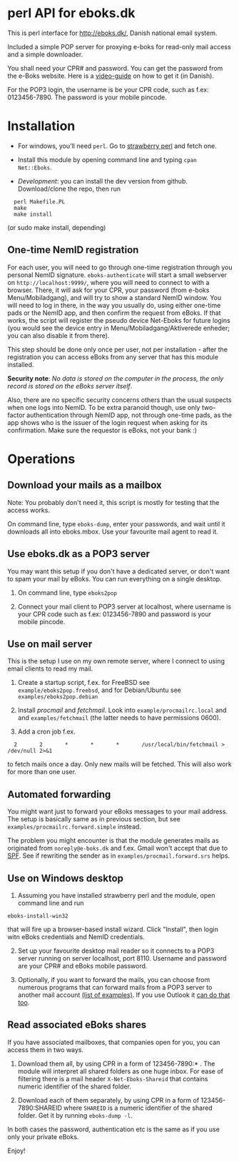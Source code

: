 perl API for eboks.dk
=====================

This is perl interface for http://eboks.dk/, Danish national email system. 

Included a simple POP server for proxying e-boks for read-only mail access
and a simple downloader.

You shall need your CPR# and password.
You can get the password from the e-Boks website. 
Here is a
[video-guide](http://www.e-boks.dk/help.aspx?pageid=db5a89a1-8530-418a-90e9-ff7f0713784a)
on how to get it (in Danish).

For the POP3 login, the username is be your CPR code, such as f.ex: 0123456-7890.
The password is your mobile pincode.

Installation
============

* For windows, you'll need `perl`. Go to [strawberry perl](http://strawberryperl.com/) and fetch one.

* Install this module by opening command line and typing `cpan Net::Eboks`.

* *Development*: you can install the dev version from github. Download/clone the repo, then run

```
  perl Makefile.PL
  make
  make install
```
(or sudo make install, depending)

One-time NemID registration
---------------------------

For each user, you will need to go through one-time registration through you
personal NemID signature. `eboks-authenticate` will start a small webserver on
`http://localhost:9999/`, where you will need to connect to with a browser.
There, it will ask for your CPR, your password (from e-boks Menu/Mobiladgang),
and will try to show a standard NemID window. You will need to log in there, in
the way you usually do, using either one-time pads or the NemID app, and then
confirm the request from eBoks. If that works, the script will register the
pseudo device Net-Eboks for future logins (you would see the device entry in
Menu/Mobiladgang/Aktiverede enheder; you can also disable it from there).

This step should be done only once per user, not per installation - after the
registration you can access eBoks from any server that has this module installed.

**Security note**: *No data is stored on the computer in the process, the only record is stored
on the eBoks server itself*.

Also, there are no specific security concerns others than the usual suspects
when one logs into NemID. To be extra paranoid though, use only two-factor
authentication through NemID app, not through one-time pads, as the app shows
who is the issuer of the login request when asking for its confirmation.  Make
sure the requestor is eBoks, not your bank :)

Operations
==========

Download your mails as a mailbox
--------------------------------

Note: You probably don't need it, this script is mostly for testing that the access works.

On command line, type `eboks-dump`, enter your passwords, and wait until it downloads
all into eboks.mbox. Use your favourite mail agent to read it.

Use eboks.dk as a POP3 server
-----------------------------

You may want this setup if you don't have a dedicated server, or don't want
to spam your mail by eBoks. You can run everything on a single desktop.

1) On command line, type `eboks2pop`

2) Connect your mail client to POP3 server at localhost, where username is
your CPR code such as f.ex: 0123456-7890 and password is your mobile pincode.

Use on mail server
------------------

This is the setup I use on my own remote server, where I connect to using
email clients to read my mail.

1) Create a startup script, f.ex. for FreeBSD see `example/eboks2pop.freebsd`,
and for Debian/Ubuntu see `examples/eboks2pop.debian`

2) Install *procmail* and *fetchmail*. Look into `example/procmailrc.local` and
and `examples/fetchmail` (the latter needs to have permissions 0600). 

3) Add a cron job f.ex.

`  2       2       *       *       *       /usr/local/bin/fetchmail > /dev/null 2>&1`

to fetch mails once a day. Only new mails will be fetched. This will also work for 
more than one user.

Automated forwarding
--------------------

You might want just to forward your eBoks messages to your mail address.  The
setup is basically same as in previous section, but see
`examples/procmailrc.forward.simple` instead.

The problem you might encounter is that the module generates mails as
originated from `noreply@e-boks.dk` and f.ex. Gmail won't accept that due to
[SPF](https://en.wikipedia.org/wiki/Sender_Policy_Framework). See if rewriting
the sender as in `examples/procmail.forward.srs` helps.

Use on Windows desktop
----------------------

1) Assuming you have installed strawberry perl and the module, open command line and run

  `eboks-install-win32`

that will fire up a browser-based install wizard. Click "Install", then login witn eBoks
credentials and NemID credentials.

2) Set up your favourite desktop mail reader so it connects to a POP3 server
running on server localhost, port 8110. Username and password are your CPR# and
eBoks mobile password.

3) Optionally, if you want to forward the mails, you can choose from numerous
programs that can forward mails from a POP3 server to another mail account
[(list of
examples)](https://blogs.technet.microsoft.com/brucecowper/2005/03/18/pop-connectors-pullers-for-exchange/).
If you use Outlook it [can do that
too](https://www.laptopmag.com/articles/how-to-set-up-auto-forwarding-in-outlook-2013).

Read associated eBoks shares
----------------------------

If you have associated mailboxes, that companies open for you, you can access them in two ways.

1) Download them all, by using CPR in a form of 123456-7890:\* . The module
will interpret all shared folders as one huge inbox. For ease of filtering
there is a mail header `X-Net-Eboks-Shareid` that contains numeric identifier
of the shared folder.

2) Download each of them separately, by using CPR in a form of
123456-7890:SHAREID where `SHAREID` is a numeric identifier of the shared
folder. Get it by running `eboks-dump -l`.

In both cases the password, authentication etc is the same as if you use only your private eBoks.

Enjoy!
